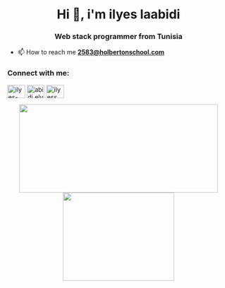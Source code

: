 <h1 align="center">Hi 👋, i'm ilyes laabidi</h1>
<h3 align="center">Web stack programmer from Tunisia</h3>

- 📫 How to reach me **2583@holbertonschool.com**

<h3 align="left">Connect with me:</h3>
<p align="left">
<a href="https://linkedin.com/in/ilyes-labidi" target="blank"><img align="center" src="https://raw.githubusercontent.com/rahuldkjain/github-profile-readme-generator/master/src/images/icons/Social/linked-in-alt.svg" alt="ilyes-labidi" height="30" width="40" /></a>
<a href="https://fb.com/abidi.elyes" target="blank"><img align="center" src="https://raw.githubusercontent.com/rahuldkjain/github-profile-readme-generator/master/src/images/icons/Social/facebook.svg" alt="abidi.elyes" height="30" width="40" /></a>
<a href="https://instagram.com/ilyess_abidi" target="blank"><img align="center" src="https://raw.githubusercontent.com/rahuldkjain/github-profile-readme-generator/master/src/images/icons/Social/instagram.svg" alt="ilyess_abidi" height="30" width="40" /></a>
</p>

<p align="center">
 <img width="450" height="200" src="https://github-readme-stats.vercel.app/api?username=ilyes01&show_icons=true&bg_color=0C1117&title_color=58A6FF&text_color=C9D1D9&icon_color=58A6FF&include_all_commits=true&count_private=true&hide=prs,issues">
  <img width="252" height="200"
  src="https://github-readme-stats.vercel.app/api/top-langs/?username=ilyes01&show_icons=true&bg_color=0C1117&title_color=58A6FF&text_color=C9D1D9&icon_color=58A6FF&layout=compact&langs_count=8">
</p>
